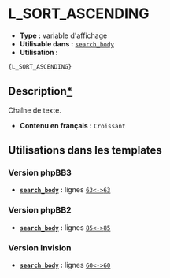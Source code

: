 # L_SORT_ASCENDING
* __Type :__ variable d'affichage
* __Utilisable dans :__ [`search_body`](../tpl/search_body.md#readme)
* __Utilisation :__

```html
{L_SORT_ASCENDING}
```

## Description[*](https://fa-tvars.appspot.com/var/L_SORT_ASCENDING)
Chaîne de texte.

* __Contenu en français :__ `Croissant`

## Utilisations dans les templates

### Version phpBB3
* __[`search_body`](../tpl/search_body.md#readme) :__ lignes [`63`](../src/prosilver/search_body.tpl#L63)[`<->`](../src/prosilver/search_body.tpl#L63-L63)[`63`](../src/prosilver/search_body.tpl#L63)

### Version phpBB2
* __[`search_body`](../tpl/search_body.md#readme) :__ lignes [`85`](../src/subsilver/search_body.tpl#L85)[`<->`](../src/subsilver/search_body.tpl#L85-L85)[`85`](../src/subsilver/search_body.tpl#L85)

### Version Invision
* __[`search_body`](../tpl/search_body.md#readme) :__ lignes [`60`](../src/invision/search_body.tpl#L60)[`<->`](../src/invision/search_body.tpl#L60-L60)[`60`](../src/invision/search_body.tpl#L60)

